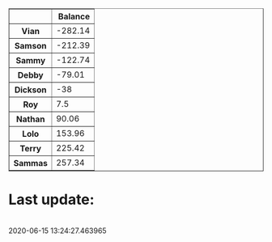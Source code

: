 <table border="1" class="dataframe">
  <thead>
    <tr style="text-align: right;">
      <th></th>
      <th>Balance</th>
    </tr>
  </thead>
  <tbody>
    <tr>
      <th>Vian</th>
      <td>-282.14</td>
    </tr>
    <tr>
      <th>Samson</th>
      <td>-212.39</td>
    </tr>
    <tr>
      <th>Sammy</th>
      <td>-122.74</td>
    </tr>
    <tr>
      <th>Debby</th>
      <td>-79.01</td>
    </tr>
    <tr>
      <th>Dickson</th>
      <td>-38</td>
    </tr>
    <tr>
      <th>Roy</th>
      <td>7.5</td>
    </tr>
    <tr>
      <th>Nathan</th>
      <td>90.06</td>
    </tr>
    <tr>
      <th>Lolo</th>
      <td>153.96</td>
    </tr>
    <tr>
      <th>Terry</th>
      <td>225.42</td>
    </tr>
    <tr>
      <th>Sammas</th>
      <td>257.34</td>
    </tr>
  </tbody>
</table><H1>Last update:</h1><br>2020-06-15 13:24:27.463965